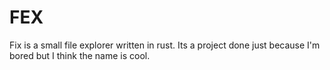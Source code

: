 # FEX

Fix is a small file explorer written in rust.
Its a project done just because I'm bored but I think the name is cool.
